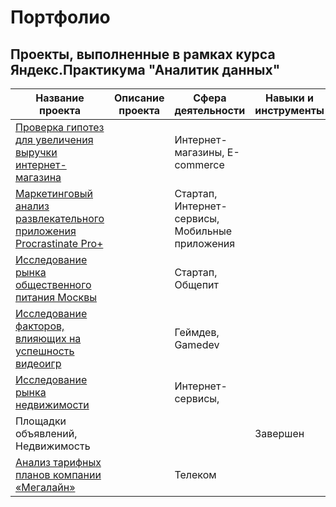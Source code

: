 # Портфолио
## Проекты, выполненные в рамках курса Яндекс.Практикума "Аналитик данных"
| Название проекта | Описание проекта | Сфера деятельности | Навыки и инструменты | Ключевые слова | Статус |
|------------------|------------------|-----------------------------|----------------------|----------------|--------|
|[Проверка гипотез для увеличения выручки интернет-магазина](business_decision-making)||Интернет-магазины, E-commerce|||Завершен|
|[Маркетинговый анализ развлекательного приложения Procrastinate Pro+](business_metrics)||Стартап, Интернет-сервисы, Мобильные приложения|||Завершен|
|[Исследование рынка общественного питания Москвы](catering_market)||Стартап, Общепит|||Завершен|
|[Исследование факторов, влияющих на успешность видеоигр](game_store_project)||Геймдев, Gamedev|||Завершен|
|[Исследование рынка недвижимости](real_estate_market_analysis)||Интернет-сервисы,
Площадки объявлений, Недвижимость|||Завершен|
|[Анализ тарифных планов компании «Мегалайн»](statistical_analysis)||Телеком|||Завершен|
